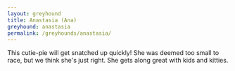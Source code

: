```yaml
---
layout: greyhound
title: Anastasia (Ana)
greyhound: anastasia
permalink: /greyhounds/anastasia/
---
```


This cutie-pie will get snatched up quickly! She was deemed too small to race, but we think she's just right. She gets
along great with kids and kitties.
